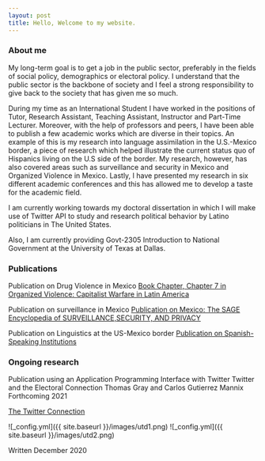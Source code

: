 ```yaml
---
layout: post
title: Hello, Welcome to my website. 
---
```



### About me


My long-term goal is to get a job in the public sector, preferably in the fields of social policy, demographics or electoral policy. I understand that the public sector is the backbone of society and I feel a strong responsibility to give back to the society that has given me so much. 

During my time as an International Student I have worked in the positions of Tutor, Research Assistant, Teaching Assistant, Instructor and Part-Time Lecturer. Moreover, with the help of professors and peers, I have been able to publish a few academic works which are diverse in their topics. An example of this is my research into language assimilation in the U.S.-Mexico border, a piece of research which helped illustrate the current status quo of Hispanics living on the U.S side of the border. My research, however, has also covered areas such as surveillance and security in Mexico and Organized Violence in Mexico.  Lastly, I have presented my research in six different academic conferences and this has allowed me to develop a taste for the academic field. 

I am currently working towards my doctoral dissertation in which I will make use of Twitter API to study and research political behavior by Latino politicians in The United States. 

Also, I am currently providing Govt-2305 Introduction to National Government at the University of Texas at Dallas.

### Publications

Publication on Drug Violence in Mexico
[Book Chapter, Chapter 7    in Organized Violence: Capitalist Warfare in Latin America](https://read.amazon.com/kp/embed?asin=B07S5XFNKP&preview=newtab&linkCode=kpe&ref_=cm_sw_r_kb_dp_X2NuFbJJZDT1A)

Publication on surveillance in Mexico
[Publication on Mexico: The SAGE Encyclopedia of SURVEILLANCE,SECURITY, AND PRIVACY](/images/MexicoSagePublication.pdf)

Publication on Linguistics at the US-Mexico border
[Publication on Spanish-Speaking Institutions](/images/SpanishSpeakingInstitutionsandLanguageAssimilationintheRioGrandeValley.pdf)

### Ongoing research
Publication using an Application Programming Interface with Twitter
Twitter and the Electoral Connection
Thomas Gray and Carlos Gutierrez Mannix
Forthcoming 2021

[The Twitter Connection](/images/new.jpg)


![_config.yml]({{ site.baseurl }}/images/utd1.png)
![_config.yml]({{ site.baseurl }}/images/utd2.png)

Written December 2020
